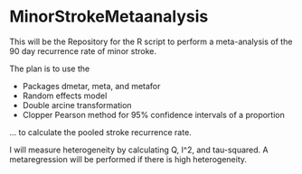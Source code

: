 # MinorStrokeMetaanalysis

This will be the Repository for the R script to perform a meta-analysis of the 90 day recurrence rate of minor stroke.

The plan is to use the 
- Packages dmetar, meta, and metafor
- Random effects model
- Double arcine transformation
- Clopper Pearson method for 95% confidence intervals of a proportion

... to calculate the pooled stroke recurrence rate.

I will measure heterogeneity by calculating Q, I^2, and tau-squared.
A metaregression will be performed if there is high heterogeneity.
